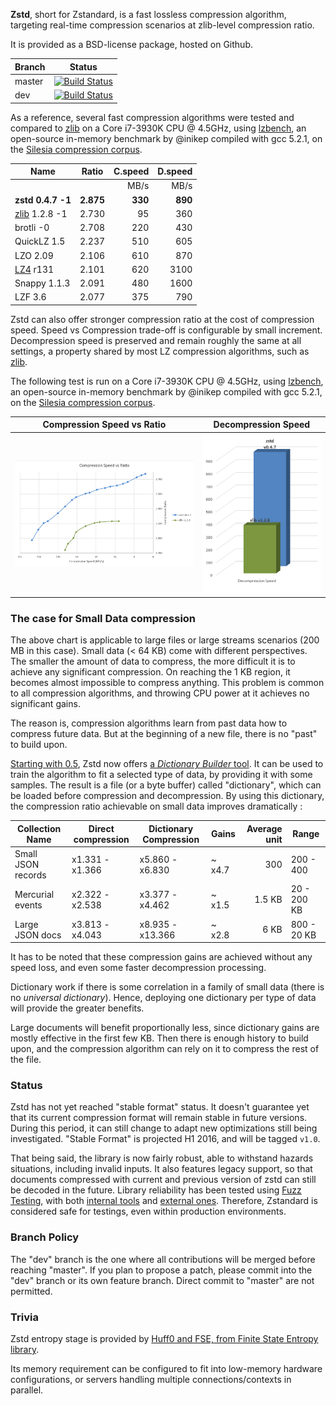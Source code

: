  **Zstd**, short for Zstandard, is a fast lossless compression algorithm, targeting real-time compression scenarios at zlib-level compression ratio.

It is provided as a BSD-license package, hosted on Github.

|Branch      |Status   |
|------------|---------|
|master      | [![Build Status](https://travis-ci.org/Cyan4973/zstd.svg?branch=master)](https://travis-ci.org/Cyan4973/zstd) |
|dev         | [![Build Status](https://travis-ci.org/Cyan4973/zstd.svg?branch=dev)](https://travis-ci.org/Cyan4973/zstd) |

As a reference, several fast compression algorithms were tested and compared to [zlib] on a Core i7-3930K CPU @ 4.5GHz, using [lzbench], an open-source in-memory benchmark by @inikep compiled with gcc 5.2.1, on the [Silesia compression corpus].

[lzbench]: https://github.com/inikep/lzbench
[Silesia compression corpus]: http://sun.aei.polsl.pl/~sdeor/index.php?page=silesia


|Name             | Ratio | C.speed | D.speed |
|-----------------|-------|--------:|--------:|
|                 |       |   MB/s  |  MB/s   |
|**zstd 0.4.7 -1**|**2.875**|**330**| **890** |
| [zlib] 1.2.8 -1 | 2.730 |    95   |   360   |
| brotli -0       | 2.708 |   220   |   430   |
| QuickLZ 1.5     | 2.237 |   510   |   605   |
| LZO 2.09        | 2.106 |   610   |   870   |
| [LZ4] r131      | 2.101 |   620   |  3100   |
| Snappy 1.1.3    | 2.091 |   480   |  1600   |
| LZF 3.6         | 2.077 |   375   |   790   |

[zlib]:http://www.zlib.net/
[LZ4]: http://www.lz4.org/

Zstd can also offer stronger compression ratio at the cost of compression speed. 
Speed vs Compression trade-off is configurable by small increment. Decompression speed is preserved and remain roughly the same at all settings, a property shared by most LZ compression algorithms, such as [zlib].

The following test is run on a Core i7-3930K CPU @ 4.5GHz, using [lzbench], an open-source in-memory benchmark by @inikep compiled with gcc 5.2.1, on the [Silesia compression corpus].

Compression Speed vs Ratio | Decompression Speed
---------------------------|--------------------
![Compression Speed vs Ratio](images/CSpeed.png "Compression Speed vs Ratio") | ![Decompression Speed](images/DSpeed.png "Decompression Speed")


### The case for Small Data compression

The above chart is applicable to large files or large streams scenarios (200 MB in this case).
Small data (< 64 KB) come with different perspectives.
The smaller the amount of data to compress, the more difficult it is to achieve any significant compression.
On reaching the 1 KB region, it becomes almost impossible to compress anything.
This problem is common to all compression algorithms, and throwing CPU power at it achieves no significant gains.

The reason is, compression algorithms learn from past data how to compress future data.
But at the beginning of a new file, there is no "past" to build upon.

[Starting with 0.5](https://github.com/Cyan4973/zstd/releases), Zstd now offers [a _Dictionary Builder_ tool](https://github.com/Cyan4973/zstd/tree/master/dictBuilder).
It can be used to train the algorithm to fit a selected type of data, by providing it with some samples.
The result is a file (or a byte buffer) called "dictionary", which can be loaded before compression and decompression.
By using this dictionary, the compression ratio achievable on small data improves dramatically :

| Collection Name    | Direct compression | Dictionary Compression | Gains  | Average unit | Range       |
| ---------------    | ------------------ | ---------------------- | -----  | ------------:| -----       |
| Small JSON records | x1.331 - x1.366	  | x5.860 - x6.830        | ~ x4.7 | 300          | 200 - 400   |
| Mercurial events   | x2.322 - x2.538    | x3.377 - x4.462        | ~ x1.5 | 1.5 KB       | 20 - 200 KB |	
| Large JSON docs    | x3.813 - x4.043    | x8.935 - x13.366       | ~ x2.8 | 6 KB         | 800 - 20 KB |	

It has to be noted that these compression gains are achieved without any speed loss, and even some faster decompression processing.

Dictionary work if there is some correlation in a family of small data (there is no _universal dictionary_).
Hence, deploying one dictionary per type of data will provide the greater benefits.

Large documents will benefit proportionally less, since dictionary gains are mostly effective in the first few KB.
Then there is enough history to build upon, and the compression algorithm can rely on it to compress the rest of the file.


### Status

Zstd has not yet reached "stable format" status. It doesn't guarantee yet that its current compression format will remain stable in future versions. During this period, it can still change to adapt new optimizations still being investigated. "Stable Format" is projected H1 2016, and will be tagged `v1.0`.

That being said, the library is now fairly robust, able to withstand hazards situations, including invalid inputs. It also features legacy support, so that documents compressed with current and previous version of zstd can still be decoded in the future. 
Library reliability has been tested using [Fuzz Testing](https://en.wikipedia.org/wiki/Fuzz_testing), with both [internal tools](programs/fuzzer.c) and [external ones](http://lcamtuf.coredump.cx/afl). Therefore, Zstandard is considered safe for testings, even within production environments.

### Branch Policy

The "dev" branch is the one where all contributions will be merged before reaching "master". If you plan to propose a patch, please commit into the "dev" branch or its own feature branch. Direct commit to "master" are not permitted.


### Trivia

Zstd entropy stage is provided by [Huff0 and FSE, from Finite State Entropy library](https://github.com/Cyan4973/FiniteStateEntropy).

Its memory requirement can be configured to fit into low-memory hardware configurations, or servers handling multiple connections/contexts in parallel.

